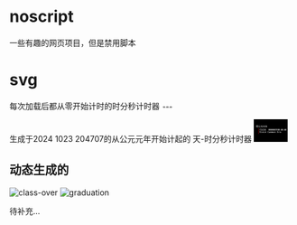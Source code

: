 # noscript
一些有趣的网页项目，但是禁用脚本

# svg
每次加载后都从零开始计时的时分秒计时器
![timer-zero-start.svg](svg/timer-zero-start.svg)

生成于2024 1023 204707的从公元元年开始计起的 天-时分秒计时器
![20241023204707](test/20241023204707.svg)

## 动态生成的
![class-over](https://svg-vghegorhoe.cn-beijing.fcapp.run/timer/class-over.svg)
![graduation](https://svg-vghegorhoe.cn-beijing.fcapp.run/timer/graduation.svg)

待补充...
